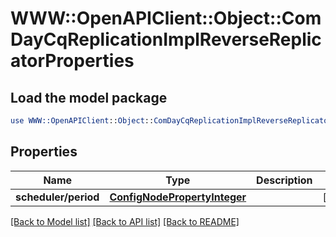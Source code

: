 # WWW::OpenAPIClient::Object::ComDayCqReplicationImplReverseReplicatorProperties

## Load the model package
```perl
use WWW::OpenAPIClient::Object::ComDayCqReplicationImplReverseReplicatorProperties;
```

## Properties
Name | Type | Description | Notes
------------ | ------------- | ------------- | -------------
**scheduler/period** | [**ConfigNodePropertyInteger**](ConfigNodePropertyInteger.md) |  | [optional] 

[[Back to Model list]](../README.md#documentation-for-models) [[Back to API list]](../README.md#documentation-for-api-endpoints) [[Back to README]](../README.md)


